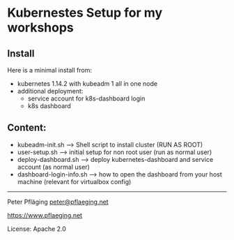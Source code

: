 # Kubernestes Setup for my workshops

## Install

Here is a minimal install from:

- kubernetes 1.14.2 with kubeadm 1 all in one node
- additional deployment:
  - service account for k8s-dashboard login
  - k8s dashboard

## Content:

- kubeadm-init.sh --> Shell script to install cluster (RUN AS ROOT)
- user-setup.sh --> initial setup for non root user (run as normal user)
- deploy-dashboard.sh --> deploy kubernetes-dashboard and service account (as normal user)
- dashboard-login-info.sh --> how to open the dashboard from your host machine (relevant for virtualbox config)

---

Peter Pfläging <peter@pflaeging.net>

<https://www.pflaeging.net>

License: Apache 2.0 
